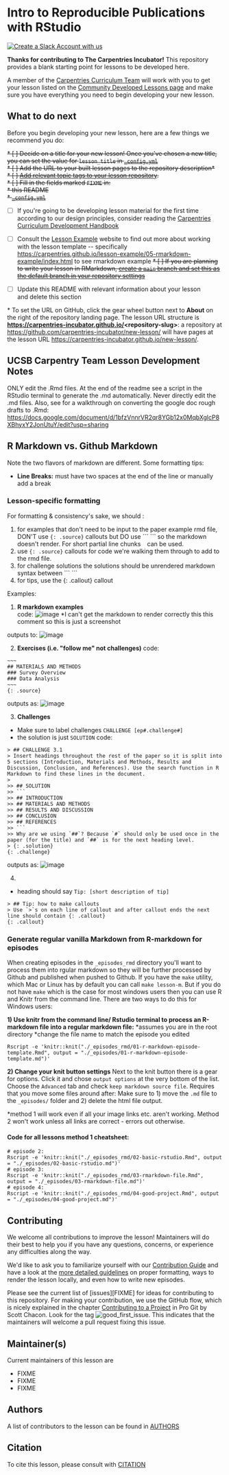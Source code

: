 # Intro to Reproducible Publications with RStudio

[![Create a Slack Account with us](https://img.shields.io/badge/Create_Slack_Account-The_Carpentries-071159.svg)](https://swc-slack-invite.herokuapp.com/)

**Thanks for contributing to The Carpentries Incubator!**
This repository provides a blank starting point for lessons to be developed here.

A member of the [Carpentries Curriculum Team](https://carpentries.org/team/)
will work with you to get your lesson listed on the
[Community Developed Lessons page][community-lessons]
and make sure you have everything you need to begin developing your new lesson.

## What to do next

Before you begin developing your new lesson,
here are a few things we recommend you do:

~~* [ ] Decide on a title for your new lesson!
  Once you've chosen a new title, you can set the value for `lesson_title`
  in [`_config.yml`](_config.yml)~~  
~~* [ ] Add the URL to your built lesson pages to the repository description\*~~  
~~* [ ] [Add relevant topic tags to your lesson repository][cdh-topic-tags].~~  
~~* [ ] Fill in the fields marked `FIXME` in:~~  
  ~~* this README~~  
  ~~* [`_config.yml`](_config.yml)~~   
* [ ] If you're going to be developing lesson material for the first time
  according to our design principles,
  consider reading the [Carpentries Curriculum Development Handbook][cdh]
* [ ] Consult the [Lesson Example][lesson-example] website to find out more about
  working with the lesson template  -- specifically https://carpentries.github.io/lesson-example/05-rmarkdown-example/index.html 
  to see rmarkdown example
~~* [ ] If you are planning to write your lesson in RMarkdown,
  [create a `main` branch and set this as the default branch in your repository settings][change-default-branch]~~  
* [ ] Update this README with relevant information about your lesson  
  and delete this section


\* To set the URL on GitHub, click the gear wheel button next to **About**
on the right of the repository landing page.
The lesson URL structure is **https://carpentries-incubator.github.io/<repository-slug\>**:
a repository at https://github.com/carpentries-incubator/new-lesson/ will have pages at
the lesson URL https://carpentries-incubator.github.io/new-lesson/.


## UCSB Carpentry Team Lesson Development Notes

ONLY edit the .Rmd files. At the end of the readme see a script in the RStudio terminal to generate the .md automatically. Never directly edit the .md files.
Also, see for a walkthrough on converting the google doc rough drafts to .Rmd: https://docs.google.com/document/d/1bfzVnnrVR2qr8YGb12x0MqbXglcP8XBhyxY2JonUtuY/edit?usp=sharing

## R Markdown vs. Github Markdown
Note the two flavors of markdown are different. Some formatting tips:

- **Line Breaks:** must have two spaces at the end of the line or manually add a break <br>

### Lesson-specific formatting 
For formatting & consistency's sake, we should :
1) for examples that don't need to be input to the paper example rmd file, DON'T use `{: .source}` callouts but DO use  \``` \``` so the markdown doesn't render. For short partial line chunks ` ` can be used. 
2) use `{: .source}` callouts for code we're walking them through to add to the rmd file.
3) for challenge solutions the solutions should be unrendered markdown syntax between \``` \```
4) for tips, use the {: .callout} callout

Examples: 
1) **R markdown examples**  
code: 
![image](https://user-images.githubusercontent.com/58574172/100487984-54d48500-30c0-11eb-9a35-0705f9c5e15d.png)
*I can't get the markdown to render correctly this this comment so this is just a screenshot

outputs to:
![image](https://user-images.githubusercontent.com/58574172/100487875-b3e5ca00-30bf-11eb-98a8-554a7eb081bd.png)

2) **Exercises (i.e. "follow me" not challenges)**
code: 
```
~~~
## MATERIALS AND METHODS  
### Survey Overview  
### Data Analysis  
~~~
{: .source}
```
outputs as: 
![image](https://user-images.githubusercontent.com/58574172/100487796-55b8e700-30bf-11eb-8925-52fad5db9c18.png)

3) **Challenges**
- Make sure to label challenges `CHALLENGE [ep#.challenge#]`
- the solution is just `SOLUTION`
code: 
```
> ## CHALLENGE 3.1
> Insert headings throughout the rest of the paper so it is split into 5 sections (Introduction, Materials and Methods, Results and Discussion, Conclusion, and References). Use the search function in R Markdown to find these lines in the document. 
>
>> ## SOLUTION
>> ```
>> ## INTRODUCTION
>> ## MATERIALS AND METHODS
>> ## RESULTS AND DISCUSSION
>> ## CONCLUSION
>> ## REFERENCES
>> ```
>> Why are we using `##`? Because `#` should only be used once in the paper (for the title) and `##` is for the next heading level.
> {: .solution}
{: .challenge}
```
outputs as:
![image](https://user-images.githubusercontent.com/58574172/100487815-6e290180-30bf-11eb-8e54-c4f97dfb39be.png)

4) 
- heading should say `Tip: [short description of tip]`
```
> ## Tip: how to make callouts
> Use `>`s on each line of callout and after callout ends the next line should contain {: .callout}
{: .callout}
```

### Generate regular vanilla Markdown from R-markdown for episodes

When creating episodes in the `_episodes_rmd` directory you'll want to process them into rgular markdown so they will be further processed by Github and published when pushed to Github.  If you have the `make` utility, which Mac or Linux has by default you can call `make lesson-m`.   But if you do not have `make` which is the case for most windows users then you can use R and Knitr from the command line. There are two ways to do this for Windows users:

**1) Use knitr from the command line/ Rstudio terminal to process an R-markdown file into a regular markdown file:**
*assumes you are in the root directory
*change the file name to match the episode you edited
```
Rscript -e 'knitr::knit("./_episodes_rmd/01-r-markdown-episode-template.Rmd", output = "./_episodes/01-r-markdown-episode-template.md")'
```

**2) Change your knit button settings**
Next to the knit button there is a gear for options. Click it and chose `output options` at the very bottom of the list. Choose the `Advanced` tab and check `keep markdown source file`. Requires that you move some files around after: Make sure to 1) move the `.md` file to the `_episodes/` folder and 2) delete the html file output. 

*method 1 will work even if all your image links etc. aren't working. Method 2 won't work unless all links are correct - errors out otherwise.

#### Code for all lessons method 1 cheatsheet:
~~~
# episode 2:
Rscript -e 'knitr::knit("./_episodes_rmd/02-basic-rstudio.Rmd", output = "./_episodes/02-basic-rstudio.md")'
# episode 3:
Rscript -e 'knitr::knit("./_episodes_rmd/03-rmarkdown-file.Rmd", output = "./_episodes/03-rmarkdown-file.md")'
# episode 4:
Rscript -e 'knitr::knit("./_episodes_rmd/04-good-project.Rmd", output = "./_episodes/04-good-project.md")'
~~~

## Contributing

We welcome all contributions to improve the lesson! Maintainers will do their best to help you if you have any
questions, concerns, or experience any difficulties along the way.

We'd like to ask you to familiarize yourself with our [Contribution Guide](CONTRIBUTING.md) and have a look at
the [more detailed guidelines][lesson-example] on proper formatting, ways to render the lesson locally, and even
how to write new episodes.

Please see the current list of [issues][FIXME] for ideas for contributing to this
repository. For making your contribution, we use the GitHub flow, which is
nicely explained in the chapter [Contributing to a Project](http://git-scm.com/book/en/v2/GitHub-Contributing-to-a-Project) in Pro Git
by Scott Chacon.
Look for the tag ![good_first_issue](https://img.shields.io/badge/-good%20first%20issue-gold.svg). This indicates that the maintainers will welcome a pull request fixing this issue.


## Maintainer(s)

Current maintainers of this lesson are

* FIXME
* FIXME
* FIXME


## Authors

A list of contributors to the lesson can be found in [AUTHORS](AUTHORS)

## Citation

To cite this lesson, please consult with [CITATION](CITATION)

[cdh]: https://cdh.carpentries.org
[cdh-topic-tags]: https://cdh.carpentries.org/the-carpentries-incubator.html#topic-tags
[change-default-branch]: https://docs.github.com/en/github/administering-a-repository/changing-the-default-branch
[community-lessons]: https://carpentries.org/community-lessons
[lesson-example]: https://carpentries.github.io/lesson-example
